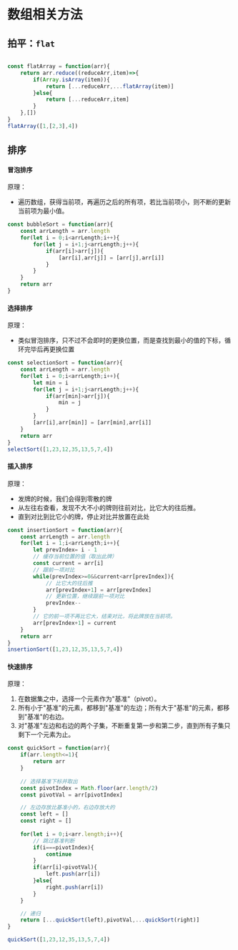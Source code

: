 # 数组相关方法

## 拍平：`flat`
```javascript

const flatArray = function(arr){
    return arr.reduce((reduceArr,item)=>{
        if(Array.isArray(item)){
            return [...reduceArr,...flatArray(item)]
        }else{
            return [...reduceArr,item]
        }
    },[])
}
flatArray([1,[2,3],4])

```

## 排序
#### 冒泡排序
原理：
- 遍历数组，获得当前项，再遍历之后的所有项，若比当前项小，则不断的更新当前项为最小值。
```javascript
const bubbleSort = function(arr){
    const arrLength = arr.length
    for(let i = 0;i<arrLength;i++){
        for(let j = i+1;j<arrLength;j++){
            if(arr[i]>arr[j]){
                [arr[i],arr[j]] = [arr[j],arr[i]]
            }
        }
    }
    return arr
}
```

#### 选择排序
原理：
- 类似冒泡排序，只不过不会即时的更换位置，而是查找到最小的值的下标，循环完毕后再更换位置
```javascript
const selectionSort = function(arr){
    const arrLength = arr.length
    for(let i = 0;i<arrLength;i++){
        let min = i
        for(let j = i+1;j<arrLength;j++){
            if(arr[min]>arr[j]){
                min = j
            }
        }
        [arr[i],arr[min]] = [arr[min],arr[i]]
    }
    return arr
}
selectSort([1,23,12,35,13,5,7,4])
```

#### 插入排序
原理：
- 发牌的时候，我们会得到零散的牌
- 从左往右查看，发现不大不小的牌则往前对比，比它大的往后推。
- 直到对比到比它小的牌，停止对比并放置在此处
```javascript
const insertionSort = function(arr){
    const arrLength = arr.length
    for(let i = 1;i<arrLength;i++){
        let prevIndex= i - 1
        // 缓存当前位置的值（取出此牌）
        const current = arr[i]
        // 跟前一项对比
        while(prevIndex>=0&&current<arr[prevIndex]){
            // 比它大的往后推
            arr[prevIndex+1] = arr[prevIndex]
            // 更新位置，继续跟前一项对比
            prevIndex--
        }
        // 它的前一项不再比它大，结束对比，将此牌放在当前项。
        arr[prevIndex+1] = current
    }
    return arr
}
insertionSort([1,23,12,35,13,5,7,4])
```

#### 快速排序
原理：
1. 在数据集之中，选择一个元素作为"基准"（pivot）。
2. 所有小于"基准"的元素，都移到"基准"的左边；所有大于"基准"的元素，都移到"基准"的右边。
3. 对"基准"左边和右边的两个子集，不断重复第一步和第二步，直到所有子集只剩下一个元素为止。

```javascript
const quickSort = function(arr){
    if(arr.length<=1){
        return arr
    }
    
    // 选择基准下标并取出
    const pivotIndex = Math.floor(arr.length/2)
    const pivotVal = arr[pivotIndex]

    // 左边存放比基准小的，右边存放大的
    const left = []
    const right = []
    
    for(let i = 0;i<arr.length;i++){
        // 跳过基准判断
        if(i===pivotIndex){
            continue
        }
        if(arr[i]<pivotVal){
            left.push(arr[i])
        }else{
            right.push(arr[i])
        }
    }

    // 递归
    return [...quickSort(left),pivotVal,...quickSort(right)]
}

quickSort([1,23,12,35,13,5,7,4])
```
